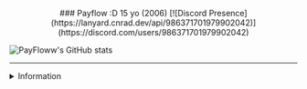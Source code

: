 <p align="center">
### Payflow :D
15 yo (2006)
[![Discord Presence](https://lanyard.cnrad.dev/api/986371701979902042)](https://discord.com/users/986371701979902042)
  
![PayFloww's GitHub stats](https://github-readme-stats.vercel.app/api?username=payfloww&count_private=true&layout=compact&theme=tokyonight)

---

<details>
<summary>Information</summary>
<br>
Im probably smarter than you. <33
</details>
</p>



